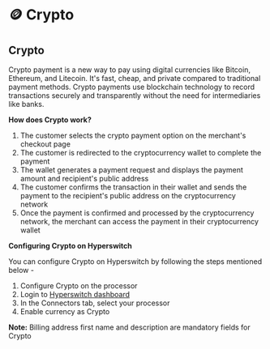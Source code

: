 # 🪙 Crypto

## Crypto

Crypto payment is a new way to pay using digital currencies like Bitcoin, Ethereum, and Litecoin. It's fast, cheap, and private compared to traditional payment methods. Crypto payments use blockchain technology to record transactions securely and transparently without the need for intermediaries like banks.

**How does Crypto work?**

1. The customer selects the crypto payment option on the merchant's checkout page
2. The customer is redirected to the cryptocurrency wallet to complete the payment
3. The wallet generates a payment request and displays the payment amount and recipient's public address
4. The customer confirms the transaction in their wallet and sends the payment to the recipient's public address on the cryptocurrency network
5. Once the payment is confirmed and processed by the cryptocurrency network, the merchant can access the payment in their cryptocurrency wallet

**Configuring Crypto on Hyperswitch**

You can configure Crypto on Hyperswitch by following the steps mentioned below -

1. Configure Crypto on the processor
2. Login to [Hyperswitch dashboard](https://app.hyperswitch.io/)
3. In the Connectors tab, select your processor
4. Enable currency as Crypto

**Note:** Billing address first name and description are mandatory fields for Crypto
